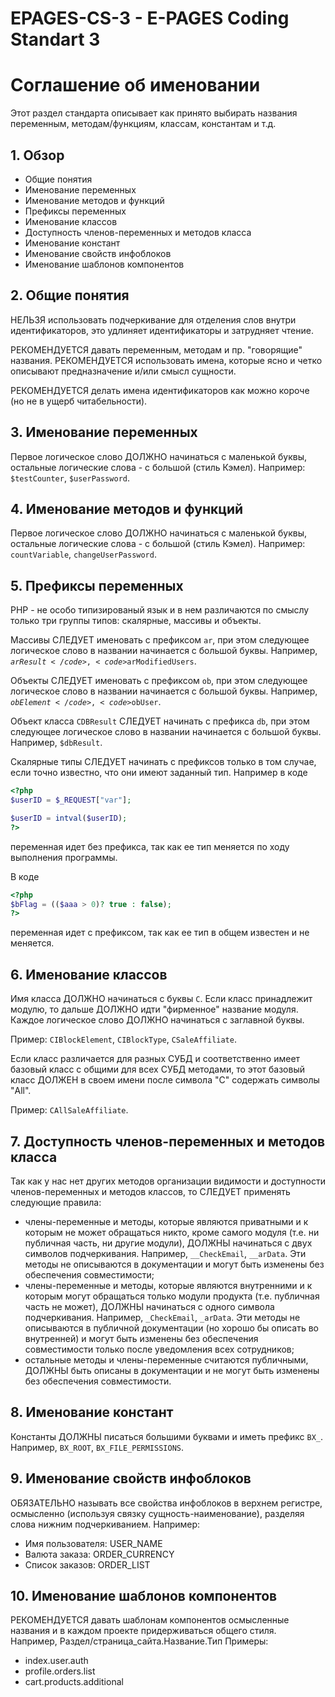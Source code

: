 # EPAGES-CS-3 - E-PAGES Coding Standart 3

<h1>Соглашение об именовании</h1>

Этот раздел стандарта описывает как принято выбирать названия переменным, методам/функциям, классам, константам и т.д.

<h2>1. Обзор</h2>
<ul>
    <li>Общие понятия</li>
    <li>Именование переменных</li>
    <li>Именование методов и функций</li>
    <li>Префиксы переменных</li>
    <li>Именование классов</li>
    <li>Доступность членов-переменных и методов класса</li>
    <li>Именование констант</li>
    <li>Именование свойств инфоблоков</li>
    <li>Именование шаблонов компонентов</li>
</ul>

<h2>2. Общие понятия</h2>
НЕЛЬЗЯ использовать подчеркивание для отделения слов внутри идентификаторов, это удлиняет идентификаторы и затрудняет чтение.

РЕКОМЕНДУЕТСЯ давать переменным, методам и пр. "говорящие" названия. РЕКОМЕНДУЕТСЯ использовать имена, которые ясно и четко описывают предназначение и/или смысл сущности.

РЕКОМЕНДУЕТСЯ делать имена идентификаторов как можно короче (но не в ущерб читабельности).

<h2>3. Именование переменных</h2>
Первое логическое слово ДОЛЖНО начинаться с маленькой буквы, остальные логические слова - с большой (стиль Кэмел). Например: <code>$testCounter</code>, <code>$userPassword</code>.

<h2>4. Именование методов и функций</h2>
Первое логическое слово ДОЛЖНО начинаться с маленькой буквы, остальные логические слова - с большой (стиль Кэмел). Например: <code>countVariable</code>, <code>сhangeUserPassword</code>.

<h2>5. Префиксы переменных</h2>
PHP - не особо типизированый язык и в нем различаются по смыслу только три группы типов: скалярные, массивы и объекты.

Массивы СЛЕДУЕТ именовать с префиксом <code>ar</code>, при этом следующее логическое слово в названии начинается с большой буквы. Например, <code>$arResult</code>, <code>$arModifiedUsers</code>.

Объекты СЛЕДУЕТ именовать с префиксом <code>ob</code>, при этом следующее логическое слово в названии начинается с большой буквы. Например, <code>$obElement</code>, <code>$obUser</code>.

Объект класса <code>CDBResult</code> СЛЕДУЕТ начинать с префикса <code>db</code>, при этом следующее логическое слово в названии начинается с большой буквы. Например, <code>$dbResult</code>.

Скалярные типы СЛЕДУЕТ начинать с префиксов только в том случае, если точно известно, что они имеют заданный тип. Например в коде
```php
<?php
$userID = $_REQUEST["var"];

$userID = intval($userID);
?>
```
переменная идет без префикса, так как ее тип меняется по ходу выполнения программы.

В коде
```php
<?php
$bFlag = (($aaa > 0)? true : false);
?>
```
переменная идет с префиксом, так как ее тип в общем известен и не меняется.

<h2>6. Именование классов</h2>
Имя класса ДОЛЖНО начинаться с буквы <code>C</code>. Если класс принадлежит модулю, то дальше ДОЛЖНО идти "фирменное" название модуля. Каждое логическое слово ДОЛЖНО начинаться с заглавной буквы.

Пример: <code>CIBlockElement</code>, <code>CIBlockType</code>, <code>CSaleAffiliate</code>.

Если класс различается для разных СУБД и соответственно имеет базовый класс с общими для всех СУБД методами, то этот базовый класс ДОЛЖЕН в своем имени после символа "C" содержать символы "All".

Пример: <code>CAllSaleAffiliate</code>.

<h2>7. Доступность членов-переменных и методов класса</h2>
Так как у нас нет других методов организации видимости и доступности членов-переменных и методов классов, то СЛЕДУЕТ применять следующие правила:
<ul>
	<li>члены-переменные и методы, которые являются приватными и к которым не может обращаться никто, кроме самого модуля (т.е. ни публичная часть, ни другие модули), ДОЛЖНЫ начинаться с двух символов подчеркивания. Например, <code>__CheckEmail</code>, <code>__arData</code>. Эти методы не описываются в документации и могут быть изменены без обеспечения совместимости;</li>
	<li>члены-переменные и методы, которые являются внутренними и к которым могут обращаться только модули продукта (т.е. публичная часть не может), ДОЛЖНЫ начинаться с одного символа подчеркивания. Например, <code>_CheckEmail</code>, <code>_arData</code>. Эти методы не описываются в публичной документации (но хорошо бы описать во внутренней) и могут быть изменены без обеспечения совместимости только после уведомления всех сотрудников;</li>
	<li>остальные методы и члены-переменные считаются публичными, ДОЛЖНЫ быть описаны в документации и не могут быть изменены без обеспечения совместимости.</li>
</ul>

<h2>8. Именование констант</h2>
Константы ДОЛЖНЫ писаться большими буквами и иметь префикс <code>BX_</code>. Например, <code>BX_ROOT</code>, <code>BX_FILE_PERMISSIONS</code>.

<h2>9. Именование свойств инфоблоков</h2>
ОБЯЗАТЕЛЬНО называть все свойства инфоблоков в верхнем регистре, осмысленно (используя связку сущность-наименование), разделяя слова нижним подчеркиванием. Например:
<ul>
	<li>Имя пользователя: USER_NAME</li>
	<li>Валюта заказа: ORDER_CURRENCY</li>
	<li>Список заказов: ORDER_LIST</li>
</ul>

<h2>10. Именование шаблонов компонентов</h2>
РЕКОМЕНДУЕТСЯ давать шаблонам компонентов осмысленные названия и в каждом проекте придерживаться общего стиля. Например, Раздел/страница_сайта.Название.Тип Примеры:
<ul>
	<li>index.user.auth</li>
	<li>profile.orders.list</li>
	<li>cart.products.additional</li>
</ul>
